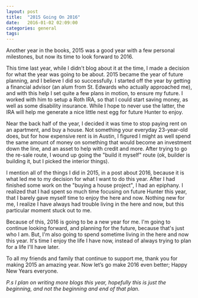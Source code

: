 ```yaml
---
layout: post
title:  "2015 Going On 2016"
date:   2016-01-02 02:09:00
categories: general
tags: 
---
```


Another year in the books, 2015 was a good year with a few personal milestones, but now its time to look forward to 2016.This time last year, while I didn't blog about it at the time, I made a decision for what the year was going to be about. 2015 became the year of future planning, and I believe I did so successfully. I started off the year by getting a financial advisor (an alum from St. Edwards who actually approached me), and with this help I set quite a few plans in motion, to ensure my future. I worked with him to setup a Roth IRA, so that I could start saving money, as well as some disability insurance. While I hope to never use the latter, the IRA will help me generate a nice little nest egg for future Hunter to enjoy.Near the back half of the year, I decided it was time to stop paying rent on an apartment, and buy a house. Not something your everyday 23-year-old does, but for how expensive rent is in Austin, I figured I might as well spend the same amount of money on something that would become an investment down the line, and an asset to help with credit and more. After trying to go the re-sale route, I wound up going the "build it myself" route (ok, builder is building it, but I picked the interior things).I mention all of the things I did in 2015, in a post about 2016, because it is what led me to my decision for what I want to do this year. After I had finished some work on the "buying a house project", I had an epiphany. I realized that I had spent so much time focusing on future Hunter this year, that I barely gave myself time to enjoy the here and now. Nothing new for me, I realize I have always had trouble living in the here and now, but this particular moment stuck out to me.Because of this, 2016 is going to be a new year for me. I'm going to continue looking forward, and planning for the future, because that's just who I am. But, I'm also going to spend sometime living in the here and now this year. It's time I enjoy the life I have now, instead of always trying to plan for a life I'll have later.To all my friends and family that continue to support me, thank you for making 2015 an amazing year. Now let’s go make 2016 even better; Happy New Years everyone._P.s I plan on writing more blogs this year, hopefully this is just the beginning, and not the beginning and end of that plan._